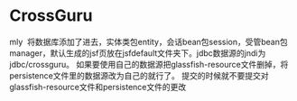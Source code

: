 # CrossGuru
mly 
将数据库添加了进去，实体类包entity，会话bean包session，受管bean包manager，默认生成的jsf页放在jsfdefault文件夹下。jdbc数据源的jndi为jdbc/crossguru。
如果要使用自己的数据源把glassfish-resource文件删掉，将persistence文件里的数据源改为自己的就行了。
提交的时候就不要提交对glassfish-resource文件和persistence文件的更改
